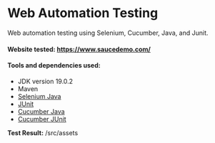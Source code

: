 # Web Automation Testing
Web automation testing using Selenium, Cucumber, Java, and Junit.

#### Website tested: https://www.saucedemo.com/

#### Tools and dependencies used:
- JDK version 19.0.2
- Maven
- [Selenium Java](https://mvnrepository.com/artifact/org.seleniumhq.selenium/selenium-java/4.14.1)
- [JUnit](https://mvnrepository.com/artifact/org.junit.vintage/junit-vintage-engine/5.10.0)
- [Cucumber Java](https://mvnrepository.com/artifact/io.cucumber/cucumber-java/7.14.0)
- [Cucumber JUnit](https://mvnrepository.com/artifact/io.cucumber/cucumber-junit/7.14.0)

**Test Result:** /src/assets 